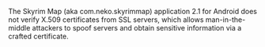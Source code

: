 The Skyrim Map (aka com.neko.skyrimmap) application 2.1 for Android does not verify X.509 certificates from SSL servers, which allows man-in-the-middle attackers to spoof servers and obtain sensitive information via a crafted certificate.